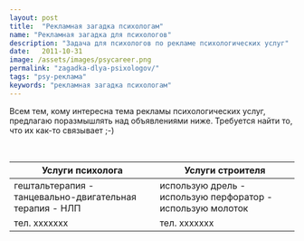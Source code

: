 ```yaml
---
layout: post
title:  "Рекламная загадка психологам"
name: "Рекламная загадка для психологов"
description: "Задача для психологов по рекламе психологических услуг"
date:   2011-10-31			 
image: /assets/images/psycareer.png
permalink: "zagadka-dlya-psixologov/"
tags: "psy-реклама"
keywords: "рекламная загадка психологам"
---
```


<p>Всем тем, кому интересна тема рекламы психологических услуг, предлагаю поразмышлять над объявлениями ниже. Требуется найти&nbsp;то, что их&nbsp;как-то связывает ;-) </p>
<p>&nbsp;</p>

| **Услуги психолога** |  **Услуги строителя** |
| --- | --- |
| гештальтерапия - танцевально-двигательная терапия - НЛП| использую дрель - использую перфоратор - использую молоток |
| тел. ххххххх  |  тел. ххххххх  |

